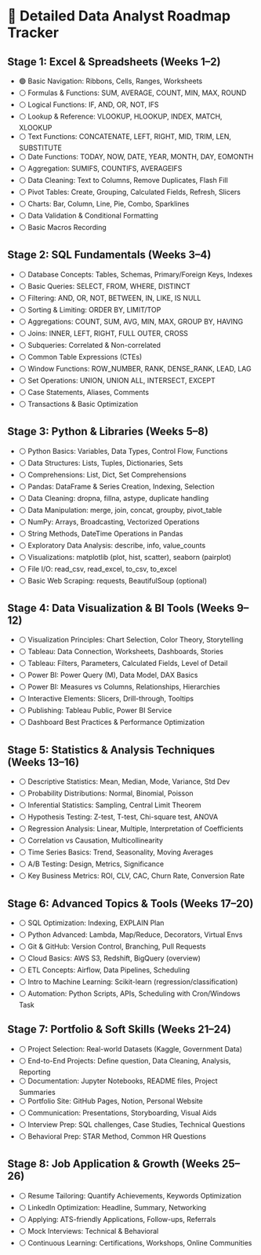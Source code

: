 # 📍 Detailed Data Analyst Roadmap Tracker

## Stage 1: Excel & Spreadsheets (Weeks 1–2)
- 🟢 Basic Navigation: Ribbons, Cells, Ranges, Worksheets  
- ⚪️ Formulas & Functions: SUM, AVERAGE, COUNT, MIN, MAX, ROUND  
- ⚪️ Logical Functions: IF, AND, OR, NOT, IFS  
- ⚪️ Lookup & Reference: VLOOKUP, HLOOKUP, INDEX, MATCH, XLOOKUP  
- ⚪️ Text Functions: CONCATENATE, LEFT, RIGHT, MID, TRIM, LEN, SUBSTITUTE  
- ⚪️ Date Functions: TODAY, NOW, DATE, YEAR, MONTH, DAY, EOMONTH  
- ⚪️ Aggregation: SUMIFS, COUNTIFS, AVERAGEIFS  
- ⚪️ Data Cleaning: Text to Columns, Remove Duplicates, Flash Fill  
- ⚪️ Pivot Tables: Create, Grouping, Calculated Fields, Refresh, Slicers  
- ⚪️ Charts: Bar, Column, Line, Pie, Combo, Sparklines  
- ⚪️ Data Validation & Conditional Formatting  
- ⚪️ Basic Macros Recording  

## Stage 2: SQL Fundamentals (Weeks 3–4)
- ⚪️ Database Concepts: Tables, Schemas, Primary/Foreign Keys, Indexes  
- ⚪️ Basic Queries: SELECT, FROM, WHERE, DISTINCT  
- ⚪️ Filtering: AND, OR, NOT, BETWEEN, IN, LIKE, IS NULL  
- ⚪️ Sorting & Limiting: ORDER BY, LIMIT/TOP  
- ⚪️ Aggregations: COUNT, SUM, AVG, MIN, MAX, GROUP BY, HAVING  
- ⚪️ Joins: INNER, LEFT, RIGHT, FULL OUTER, CROSS  
- ⚪️ Subqueries: Correlated & Non-correlated  
- ⚪️ Common Table Expressions (CTEs)  
- ⚪️ Window Functions: ROW_NUMBER, RANK, DENSE_RANK, LEAD, LAG  
- ⚪️ Set Operations: UNION, UNION ALL, INTERSECT, EXCEPT  
- ⚪️ Case Statements, Aliases, Comments  
- ⚪️ Transactions & Basic Optimization  

## Stage 3: Python & Libraries (Weeks 5–8)
- ⚪️ Python Basics: Variables, Data Types, Control Flow, Functions  
- ⚪️ Data Structures: Lists, Tuples, Dictionaries, Sets  
- ⚪️ Comprehensions: List, Dict, Set Comprehensions  
- ⚪️ Pandas: DataFrame & Series Creation, Indexing, Selection  
- ⚪️ Data Cleaning: dropna, fillna, astype, duplicate handling  
- ⚪️ Data Manipulation: merge, join, concat, groupby, pivot_table  
- ⚪️ NumPy: Arrays, Broadcasting, Vectorized Operations  
- ⚪️ String Methods, DateTime Operations in Pandas  
- ⚪️ Exploratory Data Analysis: describe, info, value_counts  
- ⚪️ Visualizations: matplotlib (plot, hist, scatter), seaborn (pairplot)  
- ⚪️ File I/O: read_csv, read_excel, to_csv, to_excel  
- ⚪️ Basic Web Scraping: requests, BeautifulSoup (optional)  

## Stage 4: Data Visualization & BI Tools (Weeks 9–12)
- ⚪️ Visualization Principles: Chart Selection, Color Theory, Storytelling  
- ⚪️ Tableau: Data Connection, Worksheets, Dashboards, Stories  
- ⚪️ Tableau: Filters, Parameters, Calculated Fields, Level of Detail  
- ⚪️ Power BI: Power Query (M), Data Model, DAX Basics  
- ⚪️ Power BI: Measures vs Columns, Relationships, Hierarchies  
- ⚪️ Interactive Elements: Slicers, Drill-through, Tooltips  
- ⚪️ Publishing: Tableau Public, Power BI Service  
- ⚪️ Dashboard Best Practices & Performance Optimization  

## Stage 5: Statistics & Analysis Techniques (Weeks 13–16)
- ⚪️ Descriptive Statistics: Mean, Median, Mode, Variance, Std Dev  
- ⚪️ Probability Distributions: Normal, Binomial, Poisson  
- ⚪️ Inferential Statistics: Sampling, Central Limit Theorem  
- ⚪️ Hypothesis Testing: Z-test, T-test, Chi-square test, ANOVA  
- ⚪️ Regression Analysis: Linear, Multiple, Interpretation of Coefficients  
- ⚪️ Correlation vs Causation, Multicollinearity  
- ⚪️ Time Series Basics: Trend, Seasonality, Moving Averages  
- ⚪️ A/B Testing: Design, Metrics, Significance  
- ⚪️ Key Business Metrics: ROI, CLV, CAC, Churn Rate, Conversion Rate  

## Stage 6: Advanced Topics & Tools (Weeks 17–20)
- ⚪️ SQL Optimization: Indexing, EXPLAIN Plan  
- ⚪️ Python Advanced: Lambda, Map/Reduce, Decorators, Virtual Envs  
- ⚪️ Git & GitHub: Version Control, Branching, Pull Requests  
- ⚪️ Cloud Basics: AWS S3, Redshift, BigQuery (overview)  
- ⚪️ ETL Concepts: Airflow, Data Pipelines, Scheduling  
- ⚪️ Intro to Machine Learning: Scikit-learn (regression/classification)  
- ⚪️ Automation: Python Scripts, APIs, Scheduling with Cron/Windows Task  

## Stage 7: Portfolio & Soft Skills (Weeks 21–24)
- ⚪️ Project Selection: Real-world Datasets (Kaggle, Government Data)  
- ⚪️ End-to-End Projects: Define question, Data Cleaning, Analysis, Reporting  
- ⚪️ Documentation: Jupyter Notebooks, README files, Project Summaries  
- ⚪️ Portfolio Site: GitHub Pages, Notion, Personal Website  
- ⚪️ Communication: Presentations, Storyboarding, Visual Aids  
- ⚪️ Interview Prep: SQL challenges, Case Studies, Technical Questions  
- ⚪️ Behavioral Prep: STAR Method, Common HR Questions  

## Stage 8: Job Application & Growth (Weeks 25–26)
- ⚪️ Resume Tailoring: Quantify Achievements, Keywords Optimization  
- ⚪️ LinkedIn Optimization: Headline, Summary, Networking  
- ⚪️ Applying: ATS-friendly Applications, Follow-ups, Referrals  
- ⚪️ Mock Interviews: Technical & Behavioral  
- ⚪️ Continuous Learning: Certifications, Workshops, Online Communities  
